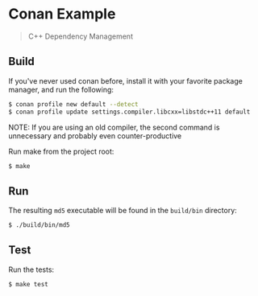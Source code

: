 # Conan Example

> C++ Dependency Management

## Build

If you've never used conan before, install it with your favorite package
manager, and run the following:

``` bash
$ conan profile new default --detect
$ conan profile update settings.compiler.libcxx=libstdc++11 default
```

NOTE: If you are using an old compiler, the second command is unnecessary and
probably even counter-productive

Run make from the project root:

```bash
$ make
```

## Run

The resulting `md5` executable will be found in the `build/bin` directory:

```bash
$ ./build/bin/md5
```

## Test

Run the tests:

```bash
$ make test
```
